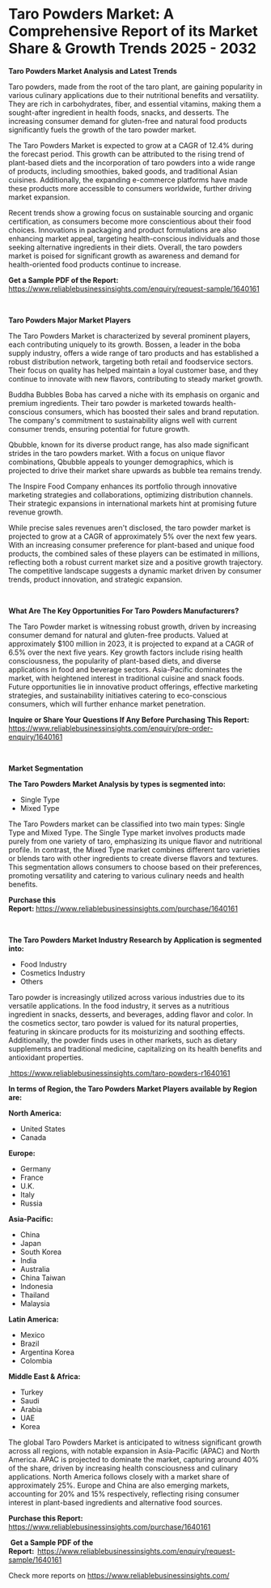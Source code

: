 <p><h1>Taro Powders Market: A Comprehensive Report of its Market Share & Growth Trends 2025 - 2032</h1></p><p><strong>Taro Powders Market Analysis and Latest Trends</strong></p>
<p><p>Taro powders, made from the root of the taro plant, are gaining popularity in various culinary applications due to their nutritional benefits and versatility. They are rich in carbohydrates, fiber, and essential vitamins, making them a sought-after ingredient in health foods, snacks, and desserts. The increasing consumer demand for gluten-free and natural food products significantly fuels the growth of the taro powder market.</p><p>The Taro Powders Market is expected to grow at a CAGR of 12.4% during the forecast period. This growth can be attributed to the rising trend of plant-based diets and the incorporation of taro powders into a wide range of products, including smoothies, baked goods, and traditional Asian cuisines. Additionally, the expanding e-commerce platforms have made these products more accessible to consumers worldwide, further driving market expansion.</p><p>Recent trends show a growing focus on sustainable sourcing and organic certification, as consumers become more conscientious about their food choices. Innovations in packaging and product formulations are also enhancing market appeal, targeting health-conscious individuals and those seeking alternative ingredients in their diets. Overall, the taro powders market is poised for significant growth as awareness and demand for health-oriented food products continue to increase.</p></p>
<p><strong>Get a Sample PDF of the Report:&nbsp;</strong> <a href="https://www.reliablebusinessinsights.com/enquiry/request-sample/1640161?utm_campaign=2735&utm_medium=2&utm_source=Github&utm_content=ia&utm_term=05032025&utm_id=taro-powders">https://www.reliablebusinessinsights.com/enquiry/request-sample/1640161</a></p>
<p>&nbsp;</p>
<p><strong>Taro Powders Major Market Players</strong></p>
<p><p>The Taro Powders Market is characterized by several prominent players, each contributing uniquely to its growth. Bossen, a leader in the boba supply industry, offers a wide range of taro products and has established a robust distribution network, targeting both retail and foodservice sectors. Their focus on quality has helped maintain a loyal customer base, and they continue to innovate with new flavors, contributing to steady market growth.</p><p>Buddha Bubbles Boba has carved a niche with its emphasis on organic and premium ingredients. Their taro powder is marketed towards health-conscious consumers, which has boosted their sales and brand reputation. The company's commitment to sustainability aligns well with current consumer trends, ensuring potential for future growth.</p><p>Qbubble, known for its diverse product range, has also made significant strides in the taro powders market. With a focus on unique flavor combinations, Qbubble appeals to younger demographics, which is projected to drive their market share upwards as bubble tea remains trendy.</p><p>The Inspire Food Company enhances its portfolio through innovative marketing strategies and collaborations, optimizing distribution channels. Their strategic expansions in international markets hint at promising future revenue growth.</p><p>While precise sales revenues aren't disclosed, the taro powder market is projected to grow at a CAGR of approximately 5% over the next few years. With an increasing consumer preference for plant-based and unique food products, the combined sales of these players can be estimated in millions, reflecting both a robust current market size and a positive growth trajectory. The competitive landscape suggests a dynamic market driven by consumer trends, product innovation, and strategic expansion.</p></p>
<p>&nbsp;</p>
<p><strong>What Are The Key Opportunities For Taro Powders Manufacturers?</strong></p>
<p><p>The Taro Powder market is witnessing robust growth, driven by increasing consumer demand for natural and gluten-free products. Valued at approximately $100 million in 2023, it is projected to expand at a CAGR of 6.5% over the next five years. Key growth factors include rising health consciousness, the popularity of plant-based diets, and diverse applications in food and beverage sectors. Asia-Pacific dominates the market, with heightened interest in traditional cuisine and snack foods. Future opportunities lie in innovative product offerings, effective marketing strategies, and sustainability initiatives catering to eco-conscious consumers, which will further enhance market penetration.</p></p>
<p><strong>Inquire or Share Your Questions If Any Before Purchasing This Report:</strong> <a href="https://www.reliablebusinessinsights.com/enquiry/pre-order-enquiry/1640161?utm_campaign=2735&utm_medium=2&utm_source=Github&utm_content=ia&utm_term=05032025&utm_id=taro-powders">https://www.reliablebusinessinsights.com/enquiry/pre-order-enquiry/1640161</a></p>
<p>&nbsp;</p>
<p><strong>Market Segmentation</strong></p>
<p><strong>The Taro Powders Market Analysis by types is segmented into:</strong></p>
<p><ul><li>Single Type</li><li>Mixed Type</li></ul></p>
<p><p>The Taro Powders market can be classified into two main types: Single Type and Mixed Type. The Single Type market involves products made purely from one variety of taro, emphasizing its unique flavor and nutritional profile. In contrast, the Mixed Type market combines different taro varieties or blends taro with other ingredients to create diverse flavors and textures. This segmentation allows consumers to choose based on their preferences, promoting versatility and catering to various culinary needs and health benefits.</p></p>
<p><strong>Purchase this Report:&nbsp;</strong><a href="https://www.reliablebusinessinsights.com/purchase/1640161?utm_campaign=2735&utm_medium=2&utm_source=Github&utm_content=ia&utm_term=05032025&utm_id=taro-powders">https://www.reliablebusinessinsights.com/purchase/1640161</a></p>
<p>&nbsp;</p>
<p><strong>The Taro Powders Market Industry Research by Application is segmented into:</strong></p>
<p><ul><li>Food Industry</li><li>Cosmetics Industry</li><li>Others</li></ul></p>
<p><p>Taro powder is increasingly utilized across various industries due to its versatile applications. In the food industry, it serves as a nutritious ingredient in snacks, desserts, and beverages, adding flavor and color. In the cosmetics sector, taro powder is valued for its natural properties, featuring in skincare products for its moisturizing and soothing effects. Additionally, the powder finds uses in other markets, such as dietary supplements and traditional medicine, capitalizing on its health benefits and antioxidant properties.</p></p>
<p><a href="https://www.reliablebusinessinsights.com/taro-powders-r1640161?utm_campaign=2735&utm_medium=2&utm_source=Github&utm_content=ia&utm_term=05032025&utm_id=taro-powders">&nbsp;https://www.reliablebusinessinsights.com/taro-powders-r1640161</a></p>
<p><strong>In terms of Region, the Taro Powders Market Players available by Region are:</strong></p>
<p>
    <p> <strong> North America: </strong>
        <ul>
            <li>United States</li>
            <li>Canada</li>
        </ul>
        </p> 
    <p> <strong> Europe: </strong>
        <ul>
            <li>Germany</li>
            <li>France</li>
            <li>U.K.</li>
            <li>Italy</li>
            <li>Russia</li>
        </ul>
        </p> 
    <p> <strong> Asia-Pacific: </strong>
        <ul>
            <li>China</li>
            <li>Japan</li>
            <li>South Korea</li>
            <li>India</li>
            <li>Australia</li>
            <li>China Taiwan</li>
            <li>Indonesia</li>
            <li>Thailand</li>
            <li>Malaysia</li>
        </ul>
        </p> 
    <p> <strong> Latin America: </strong>
        <ul>
            <li>Mexico</li>
            <li>Brazil</li>
            <li>Argentina Korea</li>
            <li>Colombia</li>
        </ul>
        </p> 
    <p> <strong> Middle East & Africa: </strong>
        <ul>
            <li>Turkey</li>
            <li>Saudi</li>
            <li>Arabia</li>
            <li>UAE</li>
            <li>Korea</li>
        </ul>
    </p>
    </p>
<p><p>The global Taro Powders Market is anticipated to witness significant growth across all regions, with notable expansion in Asia-Pacific (APAC) and North America. APAC is projected to dominate the market, capturing around 40% of the share, driven by increasing health consciousness and culinary applications. North America follows closely with a market share of approximately 25%. Europe and China are also emerging markets, accounting for 20% and 15% respectively, reflecting rising consumer interest in plant-based ingredients and alternative food sources.</p></p>
<p><strong>Purchase this Report: </strong><a href="https://www.reliablebusinessinsights.com/purchase/1640161?utm_campaign=2735&utm_medium=2&utm_source=Github&utm_content=ia&utm_term=05032025&utm_id=taro-powders">https://www.reliablebusinessinsights.com/purchase/1640161</a></p>
<p>&nbsp;<strong>Get a Sample PDF of the Report:&nbsp;&nbsp;</strong><a href="https://www.reliablebusinessinsights.com/enquiry/request-sample/1640161?utm_campaign=2735&utm_medium=2&utm_source=Github&utm_content=ia&utm_term=05032025&utm_id=taro-powders">https://www.reliablebusinessinsights.com/enquiry/request-sample/1640161</a></p>
<p><strong></strong></p>
<p>Check more reports on <a href="https://www.reliablebusinessinsights.com/?utm_campaign=2735&utm_medium=2&utm_source=Github&utm_content=ia&utm_term=05032025&utm_id=taro-powders">https://www.reliablebusinessinsights.com/</a></p>